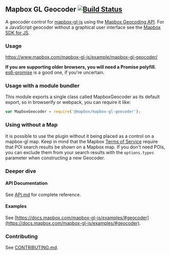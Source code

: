 Mapbox GL Geocoder [![Build Status](https://travis-ci.com/mapbox/mapbox-gl-geocoder.svg?branch=master)](https://travis-ci.com/mapbox/mapbox-gl-geocoder)
---

A geocoder control for [mapbox-gl-js](https://github.com/mapbox/mapbox-gl-js) using the [Mapbox Geocoding API](https://docs.mapbox.com/api/search/#geocoding). For a JavaScript geocoder without a graphical user interface see the [Mapbox SDK for JS](https://github.com/mapbox/mapbox-sdk-js/blob/master/docs/services.md#geocoding).

### Usage

https://www.mapbox.com/mapbox-gl-js/example/mapbox-gl-geocoder/

**If you are supporting older browsers, you will need a Promise polyfill.**
[es6-promise](https://github.com/stefanpenner/es6-promise) is a good one, if you're uncertain.

### Usage with a module bundler

This module exports a single class called MapboxGeocoder as its default export,
so in browserify or webpack, you can require it like:

```js
var MapboxGeocoder = require('@mapbox/mapbox-gl-geocoder');
```

###  Using without a Map
It is possible to use the plugin without it being placed as a control on a mapbox-gl map. Keep in mind that the Mapbox [Terms of Service](https://www.mapbox.com/legal/tos#[GAGA]) require that POI search results be shown on a Mapbox map. If you don't need POIs, you can exclude them from your search results with the `options.types` parameter  when constructing a new Geocoder. 

### Deeper dive

#### API Documentation

See [API.md](https://github.com/mapbox/mapbox-gl-geocoder/blob/master/API.md) for complete reference.

#### Examples

See [https://docs.mapbox.com/mapbox-gl-js/examples/#geocoder](https://docs.mapbox.com/mapbox-gl-js/examples/#geocoder).

### Contributing

See [CONTRIBUTING.md](https://github.com/mapbox/mapbox-gl-geocoder/blob/master/CONTRIBUTING.md).
